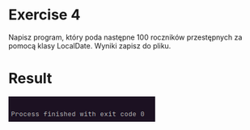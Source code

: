 # Exercise 4
Napisz program, który poda następne 100 roczników przestępnych za pomocą
klasy LocalDate. Wyniki zapisz do pliku.

# Result
![Result](./img.png?raw=true)